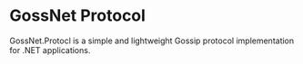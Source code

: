 # GossNet Protocol

GossNet.Protocl is a simple and lightweight Gossip protocol implementation for .NET applications.
